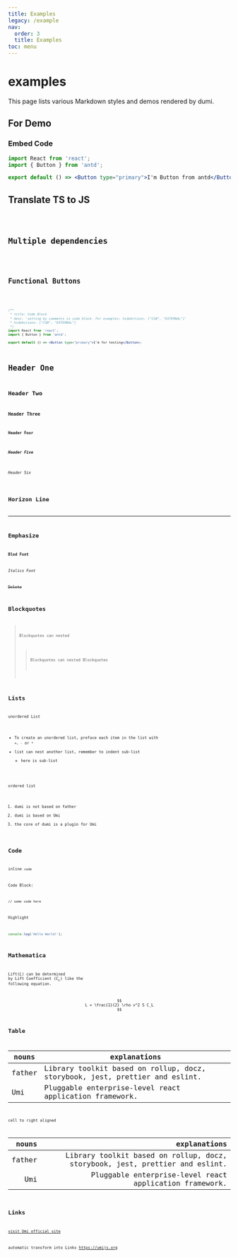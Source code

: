 ```yaml
---
title: Examples
legacy: /example
nav:
  order: 3
  title: Examples
toc: menu
---
```


# examples

This page lists various Markdown styles and demos rendered by dumi.

## For Demo

### Embed Code

```jsx
import React from 'react';
import { Button } from 'antd';

export default () => <Button type="primary">I'm Button from antd</Button>;
```

## Translate TS to JS

<code src="./demo/typescript.tsx" />

## Multiple dependencies

<code src="./demo/modal.jsx" />

## Functional Buttons

<code src="./demo/show-preview.tsx" hideActions='["CSB", "EXTERNAL"]' />

```jsx
/**
 * title: Code Block
 * desc: 'setting by comments in code block. For examples: hideActions: ["CSB", "EXTERNAL"]'
 * hideActions: ["CSB", "EXTERNAL"]
 */
import React from 'react';
import { Button } from 'antd';

export default () => <Button type="primary">I'm for testing</Button>;
```

# Header One

## Header Two

### Header Three

#### Header Four

##### Header Five

###### Header Six

## Horizon Line

---

## Emphasize

**Blod Font**

_Italics Font_

~~Delete~~

## Blockquotes

> Blockquotes can nested
>
> > Blockquotes can nested Blockquotes

## Lists

unordered List

- To create an unordered list, preface each item in the list with `+`、`-` or `*`
- list can nest another list, remember to indent sub-list
  - here is sub-list

ordered list

1. dumi is not based on father
2. dumi is based on Umi
3. the core of dumi is a plugin for Umi

## Code

inline `code`

Code Block:

```
// some code here
```

Highlight

```js
console.log('Hello World!');
```

## Mathematica

Lift($L$) can be determined by Lift Coefficient ($C_L$) like the following equation.

$$
L = \frac{1}{2} \rho v^2 S C_L
$$

## Table

| nouns  | explanations                                                                 |
| ------ | ---------------------------------------------------------------------------- |
| father | Library toolkit based on rollup, docz, storybook, jest, prettier and eslint. |
| Umi    | Pluggable enterprise-level react application framework.                      |

cell to right aligned

|  nouns |                                                                 explanations |
| -----: | ---------------------------------------------------------------------------: |
| father | Library toolkit based on rollup, docz, storybook, jest, prettier and eslint. |
|    Umi |                      Pluggable enterprise-level react application framework. |

## Links

[visit Umi official site](https://umijs.org)

automatic transform into Links https://umijs.org

